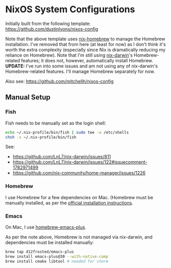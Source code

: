 # NixOS System Configurations

Initially built from the following template:
https://github.com/dustinlyons/nixos-config

Note that the above template uses
[nix-homebrew](https://github.com/zhaofengli/nix-homebrew) to manage the
Homebrew installation. I've removed that from here (at least for now) as I
don't think it's worth the extra complexity (especially since Nix is
dramatically reducing my reliance on Homebrew). Note that I'm still using
[nix-darwin](https://github.com/LnL7/nix-darwin/)'s Homebrew-related features;
it does not, however, automatically install Homebrew. **UPDATE:** I've run into
some issues and am not using any of nix-darwin's Homebrew-related features.
I'll manage Homebrew separately for now.

Also see: https://github.com/mitchellh/nixos-config

## Manual Setup

### Fish

Fish needs to be manually set as the login shell:

``` bash
echo ~/.nix-profile/bin/fish | sudo tee -a /etc/shells
chsh -s ~/.nix-profile/bin/fish
```

See:

- https://github.com/LnL7/nix-darwin/issues/811
- https://github.com/LnL7/nix-darwin/issues/122#issuecomment-1782971499
- https://github.com/nix-community/home-manager/issues/1226


### Homebrew

I use Homebrew for a few dependencies on Mac. (Homebrew must be manually
installed, as per the [official installation instructions](https://brew.sh/).

### Emacs

On Mac, I use
[homebrew-emacs-plus](https://github.com/d12frosted/homebrew-emacs-plus).

As per the note above, Homebrew is not managed via nix-darwin, and dependencies
must be installed manually:


``` bash
brew tap d12frosted/emacs-plus
brew install emacs-plus@30 --with-native-comp
brew install cmake libtool # needed for vterm
```
